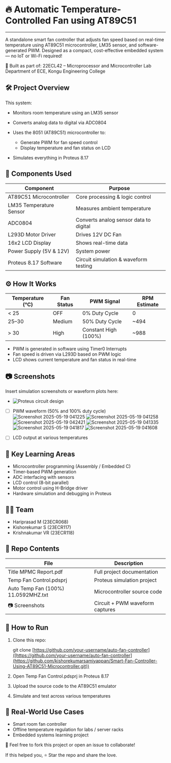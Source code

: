 # 🔥 Automatic Temperature-Controlled Fan using AT89C51
---
A standalone smart fan controller that adjusts fan speed based on real-time temperature using AT89C51 microcontroller, LM35 sensor, and software-generated PWM. Designed as a compact, cost-effective embedded system — no IoT or Wi-Fi required!

🧪 Built as part of:
22ECL42 – Microprocessor and Microcontroller Lab
Department of ECE, Kongu Engineering College



## 🛠️ Project Overview

This system:

* Monitors room temperature using an LM35 sensor
* Converts analog data to digital via ADC0804
* Uses the 8051 (AT89C51) microcontroller to:

  * Generate PWM for fan speed control
  * Display temperature and fan status on LCD
* Simulates everything in Proteus 8.17



## 🔧 Components Used

| Component               | Purpose                                |
| ----------------------- | -------------------------------------- |
| AT89C51 Microcontroller | Core processing & logic control        |
| LM35 Temperature Sensor | Measures ambient temperature           |
| ADC0804                 | Converts analog sensor data to digital |
| L293D Motor Driver      | Drives 12V DC Fan                      |
| 16x2 LCD Display        | Shows real-time data                   |
| Power Supply (5V & 12V) | System power                           |
| Proteus 8.17 Software   | Circuit simulation & waveform testing  |



## ⚙️ How It Works

| Temperature (°C) | Fan Status | PWM Signal           | RPM Estimate |
| ---------------- | ---------- | -------------------- | ------------ |
| < 25             | OFF        | 0% Duty Cycle        | 0            |
| 25–30            | Medium     | 50% Duty Cycle       | \~494        |
| > 30             | High       | Constant High (100%) | \~988        |

* PWM is generated in software using Timer0 Interrupts
* Fan speed is driven via L293D based on PWM logic
* LCD shows current temperature and fan status in real-time



## 📷 Screenshots

Insert simulation screenshots or waveform plots here:

* ![Proteus circuit design](https://github.com/user-attachments/assets/d0a91145-9052-4ffa-a892-57d00be14e0f)
* [ ] PWM waveform (50% and 100% duty cycle)![Screenshot 2025-05-19 041225](https://github.com/user-attachments/assets/0da5b931-3b44-48cd-b0d8-60640d96c88e)
![Screenshot 2025-05-19 041258](https://github.com/user-attachments/assets/5b00a82f-a137-470f-8e30-3b6149c783ea)
![Screenshot 2025-05-19 042421](https://github.com/user-attachments/assets/45f9a158-3b2a-49f8-a062-dbc5ca15bdca)
![Screenshot 2025-05-19 041335](https://github.com/user-attachments/assets/93ba0965-5a91-44d9-a92d-04524563cb3f)
![Screenshot 2025-05-19 041817](https://github.com/user-attachments/assets/eb545a2d-ac06-4db2-89aa-3cd84a3b1e02)
![Screenshot 2025-05-19 041608](https://github.com/user-attachments/assets/313c1bc1-1aff-41e2-aaf9-63c2ae5fed12)

* [ ] LCD output at various temperatures



## 🧠 Key Learning Areas

* Microcontroller programming (Assembly / Embedded C)
* Timer-based PWM generation
* ADC interfacing with sensors
* LCD control (8-bit parallel)
* Motor control using H-Bridge driver
* Hardware simulation and debugging in Proteus



## 👨‍💻 Team

* Hariprasad M (23ECR068)
* Kishorekumar S (23ECR117)
* Krishnakumar VR (23ECR118)



## 📂 Repo Contents

| File                    | Description                     |
| ----------------------- | ------------------------------- |
| Title MPMC Report.pdf   | Full project documentation      |
| Temp Fan Control.pdsprj | Proteus simulation project      |
| Auto Temp Fan (100%) 11.0592MHZ.txt | Microcontroller source code |
| 📷 Screenshots         | Circuit + PWM waveform captures |



## 🚀 How to Run

1. Clone this repo:

   git clone [https://github.com/your-username/auto-fan-controller]([https://github.com/your-username/auto-fan-controller](https://github.com/kishorekumarsamiyappan/Smart-Fan-Controller-Using-AT89C51-Microcontroller.git))

2. Open Temp Fan Control.pdsprj in Proteus 8.17

3. Upload the source code to the AT89C51 emulator

4. Simulate and test across various temperatures



## 🧩 Real-World Use Cases

* Smart room fan controller
* Offline temperature regulation for labs / server racks
* Embedded systems learning project



📌 Feel free to fork this project or open an issue to collaborate!

If this helped you, ⭐ Star the repo and share the love.
